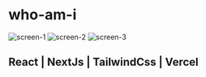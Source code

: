 # who-am-i
![screen-1](https://github.com/khadijagardezi/who-am-i/assets/41299669/b5824ddd-6ae3-44b2-a130-3bb39f7d87a3)
![screen-2](https://github.com/khadijagardezi/who-am-i/assets/41299669/38144542-41c2-42c0-8ddd-61eb13719ed3)
![screen-3](https://github.com/khadijagardezi/who-am-i/assets/41299669/d3890f67-e542-4c5b-80c4-dd32e56a14a3)


## React | NextJs | TailwindCss | Vercel 
